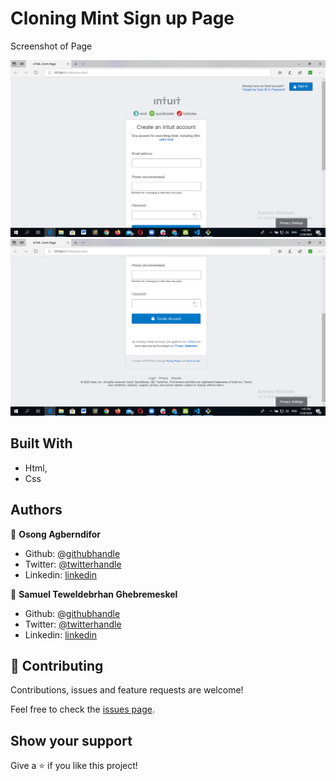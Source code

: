 # Cloning Mint Sign up Page


Screenshot of Page

![screenshot 1](screen1.png) 
![screenshot 2](screen2.png) 


## Built With

- Html,
- Css


## Authors

👤 **Osong Agberndifor**

- Github: [@githubhandle](https://github.com/OA7)
- Twitter: [@twitterhandle](https://twitter.com/Osong17)
- Linkedin: [linkedin](https://linkedin.com/osong-agberndifor)

👤 **Samuel Teweldebrhan Ghebremeskel**

- Github: [@githubhandle](https://github.com/Samitti)
- Twitter: [@twitterhandle](https://twitter.com/Samuel63734232)
- Linkedin: [linkedin](https://www.linkedin.com/in/samuel-ghebremeskel-29685811a/)

## 🤝 Contributing

Contributions, issues and feature requests are welcome!

Feel free to check the [issues page](https://github.com/OA7/Osong-and-Samuel-Html-Form-page/issues).

## Show your support

Give a ⭐️ if you like this project!

